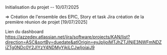 Initialisation du projet -- 10/07/2025

=> Création de l'ensemble des EPIC, Story et task Jira création de la première réunion de projet [19/07/2025]

Lien du dashboard
https://azzedev.atlassian.net/jira/software/projects/KAN/list?direction=ASC&sortBy=duedate&atlOrigin=eyJpIjoiMTJhZTJlNjE3NWFmNDZiZTg0NDc0Y2JlYzY4NDMyYjkiLCJwIjoiaiJ9